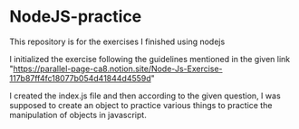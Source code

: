 # NodeJS-practice
This repository is for the exercises I finished using nodejs

I initialized the exercise following the guidelines mentioned in the given link "https://parallel-page-ca8.notion.site/Node-Js-Exercise-117b87ff4fc18077b054d41844d4559d"

I created the index.js file and then according to the given question, I was supposed to create an object to practice various things to practice the manipulation of objects in javascript.
